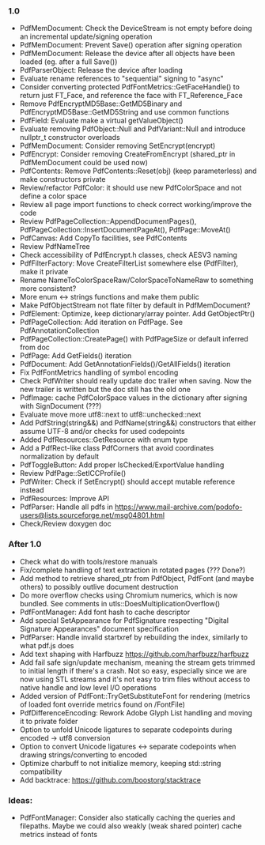 ### 1.0
- PdfMemDocument: Check the DeviceStream is not empty before doing an incremental update/signing operation
- PdfMemDocument: Prevent Save() operation after signing operation
- PdfMemDocument: Release the device after all objects have been loaded (eg. after a full Save())
- PdfParserObject: Release the device after loading
- Evaluate rename references to "sequential" signing to "async"
- Consider converting protected PdfFontMetrics::GetFaceHandle() to return just FT_Face,
and reference the face with FT_Reference_Face
- Remove PdfEncryptMD5Base::GetMD5Binary and PdfEncryptMD5Base::GetMD5String and use common functions
- PdfField: Evaluate make a virtual getValueObject()
- Evaluate removing PdfObject::Null and PdfVariant::Null and introduce nullptr_t constructor overloads
- PdfMemDocument: Consider removing SetEncrypt(encrypt)
- PdfEncrypt: Consider removing CreateFromEncrypt (shared_ptr in PdfMemDocument could be used now)
- PdfContents: Remove PdfContents::Reset(obj) (keep parameterless) and make constructors private
- Review/refactor PdfColor: it should use new PdfColorSpace and not define a color space
- Review all page import functions to check correct working/improve the code
- Review PdfPageCollection::AppendDocumentPages(),
  PdfPageCollection::InsertDocumentPageAt(), PdfPage::MoveAt()
- PdfCanvas: Add CopyTo facilities, see PdfContents
- Review PdfNameTree
- Check accessibility of PdfEncrypt.h classes, check AESV3 naming
- PdfFilterFactory: Move CreateFilterList somewhere else (PdfFilter), make it private
- Rename NameToColorSpaceRaw/ColorSpaceToNameRaw to something more consistent?
- More enum <-> strings functions and make them public
- Make PdfObjectStream not flate filter by default in PdfMemDocument?
- PdfElement: Optimize, keep dictionary/array pointer. Add GetObjectPtr()
- PdfPageCollection: Add iteration on PdfPage. See PdfAnnotationCollection
- PdfPageCollection::CreatePage() with PdfPageSize or default inferred from doc
- PdfPage: Add GetFields() iteration
- PdfDocument: Add GetAnnotationFields()/GetAllFields() iteration
- Fix PdfFontMetrics handling of symbol encoding
- Check PdfWriter should really update doc trailer when saving.
  Now the new trailer is written but the doc still has the old one
- PdfImage: cache PdfColorSpace
values in the dictionary after signing with SignDocument (???)
- Evaluate move more utf8::next to utf8::unchecked::next
- Add PdfString(string&&) and PdfName(string&&) constructors that
either assume UTF-8 and/or checks for used codepoints
- Added PdfResources::GetResource with enum type
- Add a PdfRect-like class PdfCorners that avoid coordinates normalization
  by default
- PdfToggleButton: Add proper IsChecked/ExportValue handling
- Review PdfPage::SetICCProfile()
- PdfWriter: Check if SetEncrypt() should accept mutable reference instead
- PdfResources: Improve API
- PdfParser: Handle all pdfs in
  https://www.mail-archive.com/podofo-users@lists.sourceforge.net/msg04801.html
- Check/Review doxygen doc

### After 1.0
- Check what do with tools/restore manuals
- Fix/complete handling of text extraction in rotated pages (??? Done?)
- Add method to retrieve shared_ptr from PdfObject, PdfFont (and
  maybe others) to possibly outlive document destruction
- Do more overflow checks using Chromium numerics, which is now
  bundled. See comments in utls::DoesMultiplicationOverflow()
- PdfFontManager: Add font hash to cache descriptor
- Add special SetAppearance for PdfSignature respecting
  "Digital Signature Appearances" document specification
- PdfParser: Handle invalid startxref by rebuilding the index,
  similarly to what pdf.js does
- Add text shaping with Harfbuzz https://github.com/harfbuzz/harfbuzz
- Add fail safe sign/update mechanism, meaning the stream gets trimmed
  to initial length if there's a crash. Not so easy, especially since
  we are now using STL streams and it's not easy to trim files
  without access to native handle and low level I/O operations
- Added version of PdfFont::TryGetSubstituteFont for rendering
  (metrics of loaded font override metrics found on /FontFile)
- PdfDifferenceEncoding: Rework Adobe Glyph List handling and moving it to private folder
- Option to unfold Unicode ligatures to separate codepoints during encoded -> utf8 conversion
- Option to convert Unicode ligatures <-> separate codepoints when drawing strings/converting to encoded
- Optimize charbuff to not initialize memory, keeping std::string compatibility
- Add backtrace: https://github.com/boostorg/stacktrace

### Ideas:
- PdfFontManager: Consider also statically caching the queries and filepaths.
  Maybe we could also weakly (weak shared pointer) cache metrics instead of fonts

